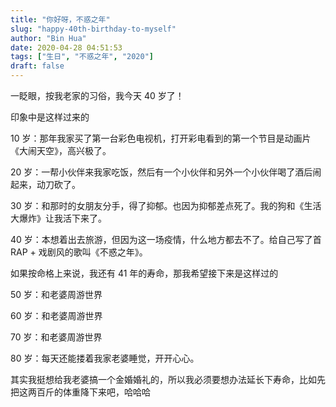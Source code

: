 ```yaml
---
title: "你好呀，不惑之年"
slug: "happy-40th-birthday-to-myself"
author: "Bin Hua"
date: 2020-04-28 04:51:53
tags: ["生日", "不惑之年", "2020"]
draft: false
---
```


一眨眼，按我老家的习俗，我今天 40 岁了！

印象中是这样过来的

10 岁：那年我家买了第一台彩色电视机，打开彩电看到的第一个节目是动画片《大闹天空》，高兴极了。

20 岁：一帮小伙伴来我家吃饭，然后有一个小伙伴和另外一个小伙伴喝了酒后闹起来，动刀砍了。

30 岁：和那时的女朋友分手，得了抑郁。也因为抑郁差点死了。我的狗和《生活大爆炸》让我活下来了。

40 岁：本想着出去旅游，但因为这一场疫情，什么地方都去不了。给自己写了首 RAP + 戏剧风的歌叫《不惑之年》。

如果按命格上来说，我还有 41 年的寿命，那我希望接下来是这样过的

50 岁：和老婆周游世界

60 岁：和老婆周游世界

70 岁：和老婆周游世界

80 岁：每天还能搂着我家老婆睡觉，开开心心。

其实我挺想给我老婆搞一个金婚婚礼的，所以我必须要想办法延长下寿命，比如先把这两百斤的体重降下来吧，哈哈哈